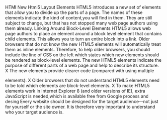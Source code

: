 HTMl
New Html5 Layout Elements
HTML5 introduces a new set of elements that allow you to divide up the
parts of a page. The names of these elements indicate the kind of content,you will find in them. They are still subject to change, but that has not stopped many web page authors using them already.
Linking Around Block-Level Elements HTML5 allows web page authors
to place an <a> element around a block level element that
contains child elements. This allows you to turn an entire block
into a link.
Older browsers that do not know the new HTML5 elements
will automatically treat them as inline elements. Therefore, to help older browsers, you should include the line of CSS on the left which states which new elements should be rendered as block-level elements.
The new HTML5 elements indicate the purpose of
different parts of a web page and help to describe
its structure.
X The new elements provide clearer code (compared with using multiple <div> elements).
X Older browsers that do not understand HTML5 elements need to be told which elements are block-level elements.
X To make HTML5 elements work in Internet Explorer 8 (and older versions of IE), extra JavaScript is needed,which is available free from Google
process and desing 
Every website should be designed for the target audience—not just for yourself or the site owner. It is therefore very important to
understand who your target audience is.